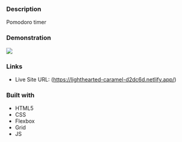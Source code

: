 ### Description

Pomodoro timer

### Demonstration

![](./public/src/screen.png)

### Links

- Live Site URL: (https://lighthearted-caramel-d2dc6d.netlify.app/)

### Built with

- HTML5
- CSS
- Flexbox
- Grid
- JS
